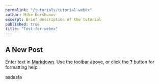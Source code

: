 ```yaml
---
permalink: "/tutorials/tutorial-webex"
author: Mike Korshunov
excerpt: Brief description of the tutorial
published: true
title: "Test-for-webex"
---
```

## A New Post

Enter text in [Markdown](http://daringfireball.net/projects/markdown/). Use the toolbar above, or click the **?** button for formatting help.

asdasfa
